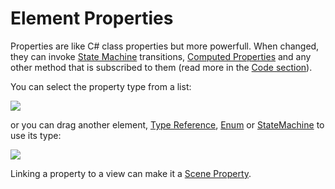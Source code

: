 # Element Properties

Properties are like C# class properties but more powerfull. When changed, they can invoke [State Machine](nodes/reactive-state-machine-node.md) transitions, [Computed Properties](nodes/computed-property-node.md) and any other method that is subscribed to them (read more in the [Code section](#code)).

You can select the property type from a list:

![](https://dl.dropboxusercontent.com/u/75445779/uFrame_wiki/Screenshot_93.png)

or you can drag another element, [Type Reference](nodes/type-reference-node.md), [Enum](nodes/enum-node.md) or [StateMachine](nodes/reactive-state-machine-node.md) to use its type:

![](https://dl.dropboxusercontent.com/u/75445779/uFrame_wiki/Screenshot_94.png)

Linking a property to a view can make it a [Scene Property](scene-properties.md).
